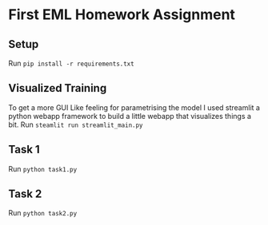 # First EML Homework Assignment



## Setup

Run `pip install -r requirements.txt`

## Visualized Training

To get a more GUI Like feeling for parametrising the model I used streamlit a python webapp framework to build a little webapp that visualizes things a bit.
Run `steamlit run streamlit_main.py`

## Task 1


Run `python task1.py`


## Task 2

Run `python task2.py`
